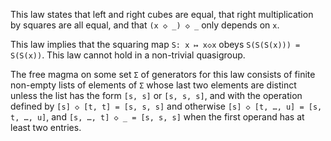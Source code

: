 This law states that left and right cubes are equal, that right multiplication by squares are all equal, and that `(x ◇ _) ◇ _` only depends on `x`.

This law implies that the squaring map `S: x ↦ x◇x` obeys `S(S(S(x))) = S(S(x))`.  This law cannot hold in a non-trivial quasigroup.

The free magma on some set `Σ` of generators for this law consists of finite non-empty lists of elements of `Σ` whose last two elements are distinct unless the list has the form `[s, s]` or `[s, s, s]`, and with the operation defined by `[s] ◇ [t, t] = [s, s, s]` and otherwise `[s] ◇ [t, …, u] = [s, t, …, u]`, and `[s, …, t] ◇ _ = [s, s, s]` when the first operand has at least two entries.
